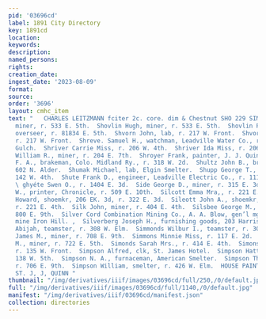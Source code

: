 ```yaml
---
pid: '03696cd'
label: 1891 City Directory
key: 1891cd
location: 
keywords: 
description: 
named_persons: 
rights: 
creation_date: 
ingest_date: '2023-08-09'
format: 
source: 
order: '3696'
layout: cmhc_item
text: "   CHARLES LEITZMANN fciter 2c. core. dim & Chestnut SHO 229 SIM  Shovlin Francis,
  miner, r. 533 E. 5th.  Shovlin Hugh, miner, r. 533 E. 5th.  Shovlin Patrick, road
  overseer, r. 81834 E. 5th.  Shvorn John, lab, r. 217 W. Front.  Shvorn Martin, lab,
  r. 217 W. Front.  Shreve. Samuel H., watchman, Leadville Water Co., r. Big Evans
  Gulch.  Shriver Carrie Miss, r. 206 W. 4th.  Shriver Ida Miss, r. 206 W. 4th.  Shriver
  William R., miner, r. 204 E. 7th.  Shroyer Frank, painter, J. J. Quinn.  Shugart
  F. A., brakeman, Colo. Midland Ry., r. 318 W. 2d.  Shultz John B., bracketmkr, r.
  602 N. Alder.  Shumak Michael, lab, Elgin Smelter.  Shupp George T., engineer, r.
  142 W. 4th.  Shute Frank D., engineer, Leadville Electric Co., r. 1115 N. Poplar.
  \ ghyéte Swen O., r. 1404 E. 3d.  Side George D., miner, r. 315 E. 3d.  Siegel Frederick
  W., printer, Chronicle, r. 509 E. 10th.  Silcott Emma Mra,, r. 221 E. 4th.  Silcott
  Howard, shoemkr, 206 EK. 3d, r. 322 E. 3d.  Sileott John A., shoemkr, Joseph Brabyn,
  r. 221 E. 4th.  Silk John, miner, r. 404 E. 4th.  Silsbee George M., engineer, r.
  800 E. 9th.  Silver Cord Combination Mining Co., A. A. Blow, gen’l mgr, office and
  mine Iron Hill. ,  Silverberg Joseph H., furnishing goods, 203 Harrison av.  Simmonds
  Abijah, teamster, r. 308 W. Elm.  Simmonds Wilbur I., teamster, r. 308 W. Elm.  Simmons
  James M., miner, r. 708 E. 9th.  Simmons Minnie Miss, r. 117 E. 2d.  Simmons William
  M., miner, r. 722 E. 5th.  Simonds Sarah Mrs., r. 414 E. 4th.  Simonson Louis, lab,
  r. 135 W. Front.  Simpson Alfred, clk, St. James Hotel.  Simpson Hattie Mrs., r.
  138 W. 5th.  Simpson N. A., furnaceman, American Smelter.  Simpson Thomas, pumpman,
  r. 706 E. 9th.  Simpson William, smelter, r. 426 W. Elm.  HOUSE PAINTING, EAST FIFTH
  ST. J, J, QUINN "
thumbnail: "/img/derivatives/iiif/images/03696cd/full/250,/0/default.jpg"
full: "/img/derivatives/iiif/images/03696cd/full/1140,/0/default.jpg"
manifest: "/img/derivatives/iiif/03696cd/manifest.json"
collection: directories
---
```

